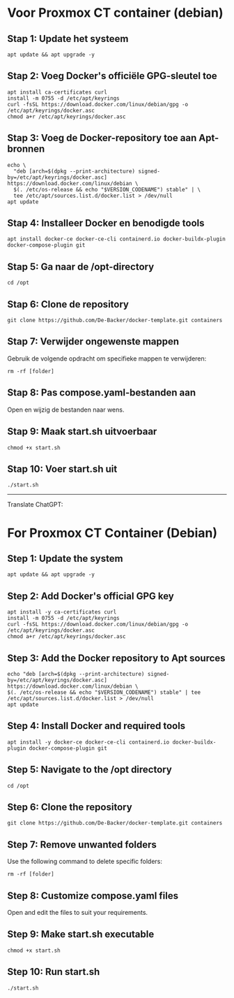 # Voor Proxmox CT container (debian)
## Stap 1: Update het systeem
```
apt update && apt upgrade -y
```
## Stap 2: Voeg Docker's officiële GPG-sleutel toe
```
apt install ca-certificates curl
install -m 0755 -d /etc/apt/keyrings
curl -fsSL https://download.docker.com/linux/debian/gpg -o /etc/apt/keyrings/docker.asc
chmod a+r /etc/apt/keyrings/docker.asc
```
## Stap 3: Voeg de Docker-repository toe aan Apt-bronnen
```
echo \
  "deb [arch=$(dpkg --print-architecture) signed-by=/etc/apt/keyrings/docker.asc] https://download.docker.com/linux/debian \
  $(. /etc/os-release && echo "$VERSION_CODENAME") stable" | \
  tee /etc/apt/sources.list.d/docker.list > /dev/null
apt update
```
## Stap 4: Installeer Docker en benodigde tools
```
apt install docker-ce docker-ce-cli containerd.io docker-buildx-plugin docker-compose-plugin git
```
## Stap 5: Ga naar de /opt-directory
```
cd /opt
```
## Stap 6: Clone de repository
```
git clone https://github.com/De-Backer/docker-template.git containers
```
## Stap 7: Verwijder ongewenste mappen
Gebruik de volgende opdracht om specifieke mappen te verwijderen:
```
rm -rf [folder]
```
## Stap 8: Pas compose.yaml-bestanden aan
Open en wijzig de bestanden naar wens.
## Stap 9: Maak start.sh uitvoerbaar
```
chmod +x start.sh
```
## Stap 10: Voer start.sh uit
```
./start.sh
```
_________________________________
Translate ChatGPT:
# For Proxmox CT Container (Debian)
## Step 1: Update the system
```
apt update && apt upgrade -y
```
## Step 2: Add Docker's official GPG key
```
apt install -y ca-certificates curl
install -m 0755 -d /etc/apt/keyrings
curl -fsSL https://download.docker.com/linux/debian/gpg -o /etc/apt/keyrings/docker.asc
chmod a+r /etc/apt/keyrings/docker.asc
```
## Step 3: Add the Docker repository to Apt sources
```
echo "deb [arch=$(dpkg --print-architecture) signed-by=/etc/apt/keyrings/docker.asc] https://download.docker.com/linux/debian \
$(. /etc/os-release && echo "$VERSION_CODENAME") stable" | tee /etc/apt/sources.list.d/docker.list > /dev/null
apt update
```
## Step 4: Install Docker and required tools
```
apt install -y docker-ce docker-ce-cli containerd.io docker-buildx-plugin docker-compose-plugin git
```
## Step 5: Navigate to the /opt directory
```
cd /opt
```
## Step 6: Clone the repository
```
git clone https://github.com/De-Backer/docker-template.git containers
```
## Step 7: Remove unwanted folders
Use the following command to delete specific folders:
```
rm -rf [folder]
```
## Step 8: Customize compose.yaml files
Open and edit the files to suit your requirements.

## Step 9: Make start.sh executable
```
chmod +x start.sh
```
## Step 10: Run start.sh
```
./start.sh
```
